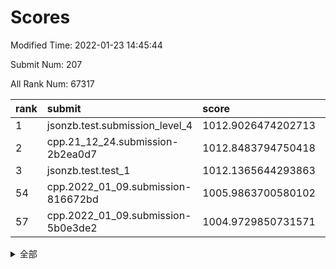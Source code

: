# Scores

Modified Time: 2022-01-23 14:45:44

Submit Num: 207

All Rank Num: 67317

| rank |               submit               |       score        |       sigma        | pk_num |
| :--- | :--------------------------------- | :----------------- | :----------------- | :----- |
| 1    | jsonzb.test.submission_level_4     | 1012.9026474202713 | 0.8016542347565652 | 1300   |
| 2    | cpp.21_12_24.submission-2b2ea0d7   | 1012.8483794750418 | 0.789137246668388  | 1299   |
| 3    | jsonzb.test.test_1                 | 1012.1365644293863 | 0.797249682967748  | 1299   |
| 54   | cpp.2022_01_09.submission-816672bd | 1005.9863700580102 | 0.7414899066718872 | 1297   |
| 57   | cpp.2022_01_09.submission-5b0e3de2 | 1004.9729850731571 | 0.7312512680463149 | 1302   |


<details>
<summary>全部</summary>

| rank |                 submit                 |       score        |       sigma        | pk_num |
| :--- | :------------------------------------- | :----------------- | :----------------- | :----- |
| 1    | jsonzb.test.submission_level_4         | 1012.9026474202713 | 0.8016542347565652 | 1300   |
| 2    | cpp.21_12_24.submission-2b2ea0d7       | 1012.8483794750418 | 0.789137246668388  | 1299   |
| 3    | jsonzb.test.test_1                     | 1012.1365644293863 | 0.797249682967748  | 1299   |
| 4    | gobigger.level_3.submission_level_3_26 | 1011.9039511215568 | 0.7901152635991081 | 1301   |
| 5    | gobigger.level_3.submission_level_3_23 | 1011.8741779403975 | 0.7790785804867056 | 1297   |
| 6    | gobigger.level_3.submission_level_3_49 | 1011.7359314015821 | 0.7732290660196058 | 1300   |
| 7    | gobigger.level_3.submission_level_3_37 | 1011.0966059296273 | 0.7661483388443546 | 1301   |
| 8    | gobigger.level_3.submission_level_3_38 | 1011.0601732155407 | 0.743951037331709  | 1304   |
| 9    | gobigger.level_3.submission_level_3_15 | 1011.0051879443723 | 0.7720969316588785 | 1300   |
| 10   | gobigger.level_3.submission_level_3_43 | 1010.87812269638   | 0.7584924880350375 | 1301   |
| 11   | gobigger.level_3.submission_level_3_21 | 1010.8595081472478 | 0.7902594726513319 | 1304   |
| 12   | gobigger.level_3.submission_level_3_35 | 1010.7291027419251 | 0.7668940699363865 | 1302   |
| 13   | gobigger.level_3.submission_level_3_28 | 1010.5566087931256 | 0.743014138133008  | 1302   |
| 14   | gobigger.level_3.submission_level_3_6  | 1010.5538643847955 | 0.7758257854156643 | 1305   |
| 15   | gobigger.level_3.submission_level_3_29 | 1010.5316464687869 | 0.7778564259204216 | 1301   |
| 16   | gobigger.level_3.submission_level_3_22 | 1010.5308253771495 | 0.7621206317307183 | 1299   |
| 17   | gobigger.level_3.submission_level_3_44 | 1010.5260079590316 | 0.7585363832496005 | 1302   |
| 18   | gobigger.level_3.submission_level_3_32 | 1010.4837670020381 | 0.7917944429292859 | 1303   |
| 19   | gobigger.level_3.submission_level_3_10 | 1010.4226976601708 | 0.7709123830170408 | 1296   |
| 20   | gobigger.level_3.submission_level_3_47 | 1010.3987335334858 | 0.763379049022994  | 1299   |
| 21   | gobigger.level_3.submission_level_3_31 | 1010.3331516069086 | 0.7517721891907708 | 1298   |
| 22   | gobigger.level_3.submission_level_3_30 | 1010.261753866245  | 0.7446468422403016 | 1303   |
| 23   | gobigger.level_3.submission_level_3_4  | 1010.251865509878  | 0.7616834193648467 | 1300   |
| 24   | gobigger.level_3.submission_level_3_39 | 1010.2235169487512 | 0.7541972841006391 | 1307   |
| 25   | gobigger.level_3.submission_level_3_9  | 1010.2163574109961 | 0.7757733613217707 | 1304   |
| 26   | gobigger.level_3.submission_level_3_41 | 1010.2148525097398 | 0.7611970118731294 | 1304   |
| 27   | gobigger.level_3.submission_level_3_20 | 1010.1824890440371 | 0.7744464081450733 | 1295   |
| 28   | gobigger.level_3.submission_level_3_24 | 1010.1681975161414 | 0.7483574631308851 | 1301   |
| 29   | gobigger.level_3.submission_level_3_13 | 1010.0970219972339 | 0.7589351511138815 | 1298   |
| 30   | gobigger.level_3.submission_level_3_17 | 1010.0405776490053 | 0.7735465130971293 | 1300   |
| 31   | gobigger.level_3.submission_level_3_12 | 1010.0359356633797 | 0.7501829428154353 | 1298   |
| 32   | gobigger.level_3.submission_level_3_8  | 1010.0244316392044 | 0.7514599451814381 | 1295   |
| 33   | gobigger.level_3.submission_level_3_34 | 1010.018826278943  | 0.7694791755845358 | 1296   |
| 34   | gobigger.level_3.submission_level_3_46 | 1010.0003189575335 | 0.7518290782959254 | 1301   |
| 35   | gobigger.level_3.submission_level_3_16 | 1009.9455373212292 | 0.7593613173602093 | 1304   |
| 36   | gobigger.level_3.submission_level_3_45 | 1009.8572902946305 | 0.7591103973347708 | 1306   |
| 37   | gobigger.level_3.submission_level_3_18 | 1009.8569277225905 | 0.7552535482867092 | 1301   |
| 38   | gobigger.level_3.submission_level_3_36 | 1009.8177286386774 | 0.7677172800231745 | 1299   |
| 39   | gobigger.level_3.submission_level_3_5  | 1009.8018233012011 | 0.7422513181689205 | 1302   |
| 40   | gobigger.level_3.submission_level_3_48 | 1009.7968133993877 | 0.7528670372818714 | 1303   |
| 41   | gobigger.level_3.submission_level_3_7  | 1009.7419269042344 | 0.7610557630822112 | 1302   |
| 42   | gobigger.level_3.submission_level_3_19 | 1009.5107082202267 | 0.7434320420298558 | 1300   |
| 43   | gobigger.level_3.submission_level_3_27 | 1009.4564228571776 | 0.7636561725035902 | 1300   |
| 44   | gobigger.level_3.submission_level_3_11 | 1009.3804607223448 | 0.7601174469581843 | 1298   |
| 45   | gobigger.level_3.submission_level_3_33 | 1009.1617145893091 | 0.761128480997134  | 1297   |
| 46   | gobigger.level_3.submission_level_3_25 | 1009.1209889908832 | 0.7454607019895187 | 1300   |
| 47   | gobigger.level_3.submission_level_3_1  | 1009.0872170432358 | 0.7506248752260701 | 1304   |
| 48   | gobigger.level_3.submission_level_3_40 | 1009.06757896166   | 0.7615004078125255 | 1303   |
| 49   | gobigger.level_3.submission_level_3_14 | 1008.565779037899  | 0.7456068709987027 | 1302   |
| 50   | gobigger.level_3.submission_level_3_0  | 1008.544418255089  | 0.7348261932768451 | 1298   |
| 51   | gobigger.level_3.submission_level_3_42 | 1008.3284738346671 | 0.7569972193628162 | 1295   |
| 52   | gobigger.level_3.submission_level_3_3  | 1008.2355306687816 | 0.7374641548850306 | 1308   |
| 53   | gobigger.level_3.submission_level_3_2  | 1008.1314944633565 | 0.757879304911074  | 1303   |
| 54   | cpp.2022_01_09.submission-816672bd     | 1005.9863700580102 | 0.7414899066718872 | 1297   |
| 55   | gobigger.level_1.submission_level_1_9  | 1005.0929880420604 | 0.7225863769642898 | 1301   |
| 56   | gobigger.level_1.submission_level_1_23 | 1005.0034206007783 | 0.7293289715053447 | 1297   |
| 57   | cpp.2022_01_09.submission-5b0e3de2     | 1004.9729850731571 | 0.7312512680463149 | 1302   |
| 58   | gobigger.level_1.submission_level_1_7  | 1004.8043355884569 | 0.7119511089440274 | 1292   |
| 59   | gobigger.level_1.submission_level_1_24 | 1004.6714359346531 | 0.7183515168574868 | 1302   |
| 60   | gobigger.level_1.submission_level_1_3  | 1004.6465745025014 | 0.7161823952685096 | 1302   |
| 61   | gobigger.level_1.submission_level_1_35 | 1004.4018398957165 | 0.7152288476454715 | 1296   |
| 62   | gobigger.level_1.submission_level_1_12 | 1004.245280052203  | 0.7197766707169552 | 1300   |
| 63   | gobigger.level_1.submission_level_1_39 | 1004.1882151203846 | 0.7461051886192229 | 1301   |
| 64   | gobigger.level_1.submission_level_1_26 | 1003.9948985093764 | 0.7234958212523472 | 1302   |
| 65   | gobigger.level_1.submission_level_1_32 | 1003.8026490076393 | 0.7215081214559537 | 1300   |
| 66   | gobigger.level_1.submission_level_1_36 | 1003.6466258675728 | 0.7078361100493497 | 1301   |
| 67   | gobigger.level_1.submission_level_1_2  | 1003.5842835510363 | 0.7113411799577614 | 1299   |
| 68   | gobigger.level_1.submission_level_1_10 | 1003.5784761450723 | 0.7250974910581535 | 1302   |
| 69   | gobigger.level_1.submission_level_1_45 | 1003.547182440785  | 0.7117306520953424 | 1302   |
| 70   | gobigger.level_1.submission_level_1_43 | 1003.4464285698228 | 0.7185353272468081 | 1304   |
| 71   | gobigger.level_1.submission_level_1_11 | 1003.4437865468689 | 0.7381076838066687 | 1295   |
| 72   | gobigger.level_1.submission_level_1_28 | 1003.4184374695034 | 0.7128696144800671 | 1305   |
| 73   | gobigger.level_1.submission_level_1_29 | 1003.4054764630883 | 0.7134622739576242 | 1301   |
| 74   | gobigger.level_1.submission_level_1_34 | 1003.399663103472  | 0.7230613982026043 | 1303   |
| 75   | gobigger.level_1.submission_level_1_44 | 1003.3701528248606 | 0.7123880676835471 | 1298   |
| 76   | gobigger.level_1.submission_level_1_30 | 1003.3654167935979 | 0.7136189180516367 | 1303   |
| 77   | gobigger.level_1.submission_level_1_33 | 1003.3611564657969 | 0.7021911050514884 | 1305   |
| 78   | gobigger.level_1.submission_level_1_19 | 1003.3441036301555 | 0.716075454581774  | 1298   |
| 79   | gobigger.level_1.submission_level_1_27 | 1003.2980102425232 | 0.7074368916620314 | 1300   |
| 80   | gobigger.level_1.submission_level_1_21 | 1003.2843279430202 | 0.7323472423982555 | 1302   |
| 81   | gobigger.level_1.submission_level_1_47 | 1003.2361453210922 | 0.7175504285884998 | 1301   |
| 82   | gobigger.level_1.submission_level_1_38 | 1003.1417913816347 | 0.7143649278468485 | 1300   |
| 83   | gobigger.level_1.submission_level_1_13 | 1003.1197547748994 | 0.7207140713895052 | 1301   |
| 84   | gobigger.level_1.submission_level_1_46 | 1003.0678290752836 | 0.7169754938855908 | 1304   |
| 85   | gobigger.level_1.submission_level_1_40 | 1003.0616062318384 | 0.7107729129628357 | 1302   |
| 86   | gobigger.level_1.submission_level_1_48 | 1003.0608036260269 | 0.7102117559384102 | 1304   |
| 87   | gobigger.level_1.submission_level_1_42 | 1003.0422464703482 | 0.719280694457844  | 1303   |
| 88   | gobigger.level_1.submission_level_1_18 | 1002.9766271307994 | 0.7182999181620635 | 1298   |
| 89   | gobigger.level_1.submission_level_1_41 | 1002.9073959941364 | 0.7094266243957466 | 1301   |
| 90   | gobigger.level_1.submission_level_1_16 | 1002.8590732107298 | 0.7166334847779516 | 1306   |
| 91   | gobigger.level_1.submission_level_1_6  | 1002.8549340843496 | 0.7152447305791897 | 1308   |
| 92   | gobigger.level_1.submission_level_1_17 | 1002.7931311651396 | 0.7218631894515624 | 1301   |
| 93   | gobigger.level_1.submission_level_1_4  | 1002.7836849194055 | 0.7232118522218789 | 1300   |
| 94   | gobigger.level_1.submission_level_1_25 | 1002.7429431762209 | 0.7159249194222831 | 1301   |
| 95   | gobigger.level_1.submission_level_1_20 | 1002.7211237684969 | 0.7163724624390981 | 1299   |
| 96   | gobigger.level_1.submission_level_1_14 | 1002.5834375749918 | 0.7152768334021672 | 1305   |
| 97   | gobigger.level_1.submission_level_1_49 | 1002.4230609084533 | 0.7105584244120199 | 1296   |
| 98   | gobigger.level_1.submission_level_1_31 | 1002.3139699050541 | 0.7164297407163248 | 1307   |
| 99   | gobigger.level_1.submission_level_1_37 | 1002.2478570214635 | 0.7050398800199804 | 1300   |
| 100  | gobigger.level_1.submission_level_1_15 | 1002.1543351432546 | 0.7059357837298762 | 1297   |
| 101  | gobigger.level_1.submission_level_1_0  | 1002.144314784858  | 0.7037027690253561 | 1298   |
| 102  | gobigger.level_1.submission_level_1_8  | 1002.1231374841846 | 0.7035474144664016 | 1299   |
| 103  | gobigger.level_1.submission_level_1_22 | 1001.9549143770306 | 0.7120396271970206 | 1300   |
| 104  | gobigger.level_1.submission_level_1_1  | 1001.9478638234963 | 0.7133210896273574 | 1302   |
| 105  | gobigger.level_1.submission_level_1_5  | 1001.6130040732545 | 0.7134877743809622 | 1303   |
| 106  | gobigger.random.submission_random_40   | 996.5440253878307  | 0.7134422107332289 | 1298   |
| 107  | gobigger.random.submission_random_13   | 996.4845334347293  | 0.7088990550116486 | 1301   |
| 108  | gobigger.random.submission_random_47   | 996.4209601204216  | 0.7022724784400436 | 1298   |
| 109  | gobigger.random.submission_random_15   | 996.3868763098825  | 0.7080172802639437 | 1302   |
| 110  | gobigger.random.submission_random_22   | 996.3853438753829  | 0.7063344242199321 | 1302   |
| 111  | gobigger.random.submission_random_10   | 996.3371995174881  | 0.7264337097551322 | 1301   |
| 112  | gobigger.random.submission_random_27   | 996.3135141150744  | 0.6978780423704579 | 1300   |
| 113  | gobigger.random.submission_random_1    | 996.3070804950981  | 0.6998847856789566 | 1301   |
| 114  | gobigger.random.submission_random_46   | 996.2970697277979  | 0.7158178596871319 | 1299   |
| 115  | gobigger.random.submission_random_33   | 996.274740196129   | 0.7066469157462255 | 1298   |
| 116  | gobigger.random.submission_random_45   | 996.2634331734981  | 0.71919595844755   | 1301   |
| 117  | gobigger.random.submission_random_16   | 996.1181592686871  | 0.7268847343357066 | 1301   |
| 118  | gobigger.random.submission_random_41   | 996.1176821342333  | 0.6957568403975959 | 1304   |
| 119  | gobigger.random.submission_random_44   | 996.0907261935516  | 0.7205424072320319 | 1299   |
| 120  | gobigger.random.submission_random_28   | 996.0688634628216  | 0.7195244127092942 | 1304   |
| 121  | gobigger.random.submission_random_5    | 996.0366537042847  | 0.7077899510277177 | 1302   |
| 122  | gobigger.random.submission_random_14   | 996.0068571740245  | 0.7018885513299877 | 1302   |
| 123  | gobigger.random.submission_random_36   | 995.9827289525739  | 0.7240898330607886 | 1298   |
| 124  | gobigger.random.submission_random_4    | 995.971925793043   | 0.7042377747843059 | 1295   |
| 125  | gobigger.random.submission_random_12   | 995.9052736380979  | 0.7076847902779192 | 1298   |
| 126  | gobigger.random.submission_random_30   | 995.7557433924458  | 0.7148624728518342 | 1308   |
| 127  | gobigger.random.submission_random_18   | 995.753301176065   | 0.7203434327173255 | 1299   |
| 128  | gobigger.random.submission_random_23   | 995.7513069749576  | 0.7102915953789287 | 1298   |
| 129  | gobigger.random.submission_random_43   | 995.6907518523212  | 0.7119686464991026 | 1301   |
| 130  | gobigger.random.submission_random_11   | 995.6507527986626  | 0.7208436229621996 | 1301   |
| 131  | gobigger.random.submission_random_17   | 995.6428642577366  | 0.704836160101284  | 1301   |
| 132  | gobigger.random.submission_random_38   | 995.6419599054971  | 0.7157626976106243 | 1297   |
| 133  | gobigger.random.submission_random_42   | 995.6004875334248  | 0.7176890656537149 | 1299   |
| 134  | gobigger.random.submission_random_35   | 995.5873177840685  | 0.7078068604286043 | 1301   |
| 135  | gobigger.random.submission_random_34   | 995.5764951868296  | 0.7135292650747881 | 1304   |
| 136  | gobigger.random.submission_random_31   | 995.568675977714   | 0.7198514973791446 | 1305   |
| 137  | gobigger.random.submission_random_6    | 995.5501635656495  | 0.7032627169289736 | 1303   |
| 138  | gobigger.random.submission_random_3    | 995.5392150631533  | 0.7190257144557678 | 1298   |
| 139  | gobigger.random.submission_random_48   | 995.5295718111005  | 0.7146581864739087 | 1300   |
| 140  | gobigger.random.submission_random_24   | 995.4895725810454  | 0.7173847598620989 | 1301   |
| 141  | gobigger.random.submission_random_20   | 995.4153851776232  | 0.7192634027125829 | 1303   |
| 142  | gobigger.random.submission_random_19   | 995.397007975834   | 0.7260677305802792 | 1303   |
| 143  | gobigger.random.submission_random_8    | 995.3668517378484  | 0.723845127071596  | 1304   |
| 144  | gobigger.random.submission_random_26   | 995.3512083659156  | 0.7121761748773034 | 1307   |
| 145  | gobigger.random.submission_random_37   | 995.2727745630007  | 0.7037979833140632 | 1300   |
| 146  | gobigger.random.submission_random_25   | 995.2429889146573  | 0.7183892064986943 | 1304   |
| 147  | gobigger.random.submission_random_32   | 995.2364613547977  | 0.6961041798231972 | 1300   |
| 148  | gobigger.random.submission_random_9    | 995.103812018223   | 0.71614064033519   | 1302   |
| 149  | gobigger.random.submission_random_7    | 995.0679867811841  | 0.7139645278218347 | 1298   |
| 150  | gobigger.random.submission_random_21   | 994.9624421308329  | 0.7219497760894793 | 1298   |
| 151  | gobigger.random.submission_random_29   | 994.869886985305   | 0.723175878422012  | 1299   |
| 152  | gobigger.random.submission_random_49   | 994.743154609076   | 0.7079417768161356 | 1301   |
| 153  | gobigger.random.submission_random_2    | 994.6246271163928  | 0.7314407256856105 | 1301   |
| 154  | gobigger.random.submission_random_0    | 994.1130352351752  | 0.7209681306398682 | 1302   |
| 155  | gobigger.level_2.submission_level_2_21 | 994.0768025049509  | 0.7274276433597531 | 1303   |
| 156  | gobigger.level_2.submission_level_2_32 | 993.4513015151988  | 0.7305358318478002 | 1301   |
| 157  | gobigger.level_2.submission_level_2_26 | 993.4436858011035  | 0.7275581918319758 | 1300   |
| 158  | gobigger.level_2.submission_level_2_17 | 993.4177867080843  | 0.7387077792508289 | 1302   |
| 159  | gobigger.level_2.submission_level_2_13 | 993.280031722644   | 0.7198914490445353 | 1300   |
| 160  | gobigger.random.submission_random_39   | 993.1831630759414  | 0.7354998257587924 | 1301   |
| 161  | gobigger.level_2.submission_level_2_5  | 993.1523116827786  | 0.7393663335896017 | 1297   |
| 162  | gobigger.level_2.submission_level_2_20 | 993.0703665910967  | 0.740503126443191  | 1302   |
| 163  | gobigger.level_2.submission_level_2_30 | 993.0359918900558  | 0.7515159578063273 | 1304   |
| 164  | gobigger.level_2.submission_level_2_1  | 993.0059528275126  | 0.739671969316041  | 1304   |
| 165  | gobigger.level_2.submission_level_2_27 | 992.8990248464688  | 0.7291230990480314 | 1305   |
| 166  | gobigger.level_2.submission_level_2_46 | 992.769974643288   | 0.7215586977715392 | 1302   |
| 167  | gobigger.level_2.submission_level_2_2  | 992.7355648118162  | 0.7288361664416724 | 1299   |
| 168  | gobigger.level_2.submission_level_2_38 | 992.6296580538511  | 0.7534086258865805 | 1301   |
| 169  | gobigger.level_2.submission_level_2_34 | 992.5506422134046  | 0.727415754282285  | 1297   |
| 170  | gobigger.level_2.submission_level_2_16 | 992.4673851575254  | 0.7388409674850139 | 1299   |
| 171  | gobigger.level_2.submission_level_2_39 | 992.460045238415   | 0.740155599478882  | 1308   |
| 172  | gobigger.level_2.submission_level_2_14 | 992.4370335693757  | 0.7213978952658372 | 1297   |
| 173  | gobigger.level_2.submission_level_2_49 | 992.3905592102649  | 0.739877716913123  | 1304   |
| 174  | gobigger.level_2.submission_level_2_0  | 992.3879658133035  | 0.7500817417046056 | 1300   |
| 175  | gobigger.level_2.submission_level_2_47 | 992.3213003488188  | 0.7364461569381237 | 1300   |
| 176  | gobigger.level_2.submission_level_2_44 | 992.3196399477636  | 0.7364553425474838 | 1300   |
| 177  | gobigger.level_2.submission_level_2_12 | 992.2754622484863  | 0.747082356361831  | 1303   |
| 178  | gobigger.level_2.submission_level_2_35 | 992.2479140293663  | 0.7527133136830019 | 1302   |
| 179  | gobigger.level_2.submission_level_2_48 | 992.1969693059472  | 0.7551394287239294 | 1299   |
| 180  | gobigger.level_2.submission_level_2_45 | 992.1614222327546  | 0.7299162318410125 | 1302   |
| 181  | gobigger.level_2.submission_level_2_40 | 992.0789434161959  | 0.743733991094918  | 1298   |
| 182  | gobigger.level_2.submission_level_2_25 | 992.0213795375251  | 0.7470785330879813 | 1301   |
| 183  | gobigger.level_2.submission_level_2_37 | 992.0111706836246  | 0.7398717549508737 | 1302   |
| 184  | gobigger.level_2.submission_level_2_24 | 992.0037348665752  | 0.7562320189925001 | 1295   |
| 185  | gobigger.level_2.submission_level_2_29 | 991.8772813174556  | 0.7523003513316092 | 1296   |
| 186  | gobigger.level_2.submission_level_2_18 | 991.8022245883645  | 0.7411106538411563 | 1299   |
| 187  | gobigger.level_2.submission_level_2_23 | 991.698182574058   | 0.7443080737630311 | 1298   |
| 188  | gobigger.level_2.submission_level_2_7  | 991.6636787738898  | 0.7498780083886224 | 1304   |
| 189  | gobigger.level_2.submission_level_2_28 | 991.6123027657101  | 0.7353601375541674 | 1302   |
| 190  | gobigger.level_2.submission_level_2_6  | 991.6027139541995  | 0.7358804400733364 | 1299   |
| 191  | gobigger.level_2.submission_level_2_36 | 991.5765895400119  | 0.7680131141798633 | 1303   |
| 192  | gobigger.level_2.submission_level_2_42 | 991.5510791664728  | 0.7552043928185335 | 1305   |
| 193  | gobigger.level_2.submission_level_2_9  | 991.5458290660492  | 0.7493048012350069 | 1305   |
| 194  | gobigger.level_2.submission_level_2_15 | 991.5449068850199  | 0.754276004223384  | 1297   |
| 195  | gobigger.level_2.submission_level_2_31 | 991.5179068586929  | 0.7379792990070235 | 1304   |
| 196  | gobigger.level_2.submission_level_2_8  | 991.3926595982522  | 0.7537522384105744 | 1299   |
| 197  | gobigger.level_2.submission_level_2_22 | 991.2335663009784  | 0.739214194210717  | 1300   |
| 198  | gobigger.level_2.submission_level_2_41 | 991.2009401013555  | 0.7528916803263392 | 1303   |
| 199  | gobigger.level_2.submission_level_2_43 | 991.1953890413299  | 0.7358680017661088 | 1297   |
| 200  | gobigger.level_2.submission_level_2_3  | 990.9675333798469  | 0.7526791781846308 | 1296   |
| 201  | gobigger.level_2.submission_level_2_4  | 990.9576619042457  | 0.7476379696149902 | 1302   |
| 202  | gobigger.level_2.submission_level_2_19 | 990.9515801932597  | 0.7703549770454619 | 1297   |
| 203  | gobigger.level_2.submission_level_2_10 | 990.94833099986    | 0.752884488808371  | 1304   |
| 204  | gobigger.level_2.submission_level_2_11 | 990.2571660926636  | 0.7706561884332076 | 1300   |
| 205  | gobigger.level_2.submission_level_2_33 | 990.0174063657647  | 0.7527808293808362 | 1302   |
| 206  | gobigger.none.submission_none_1        | 979.2457497093974  | 1.2700827780867345 | 1299   |
| 207  | gobigger.none.submission_none_0        | 975.3187697802576  | 1.4586719038923857 | 1304   |

</details>